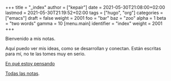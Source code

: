 +++
title = "_index"
author = ["kepair"]
date = 2021-05-30T21:08:00+02:00
lastmod = 2021-05-30T21:19:52+02:00
tags = ["hugo", "org"]
categories = ["emacs"]
draft = false
weight = 2001
foo = "bar"
baz = "zoo"
alpha = 1
beta = "two words"
gamma = 10
[menu.main]
  identifier = "index"
  weight = 2001
+++

Bienvenido a mis notas. 

Aquí puedo ver mis ideas, como se desarrollan y conectan. 
Están escritas para mí, no te las tomes muy en serio.

[En qué estoy pensando](/en_que_estoy_pensando/)

[Todas las notas](/post/).
